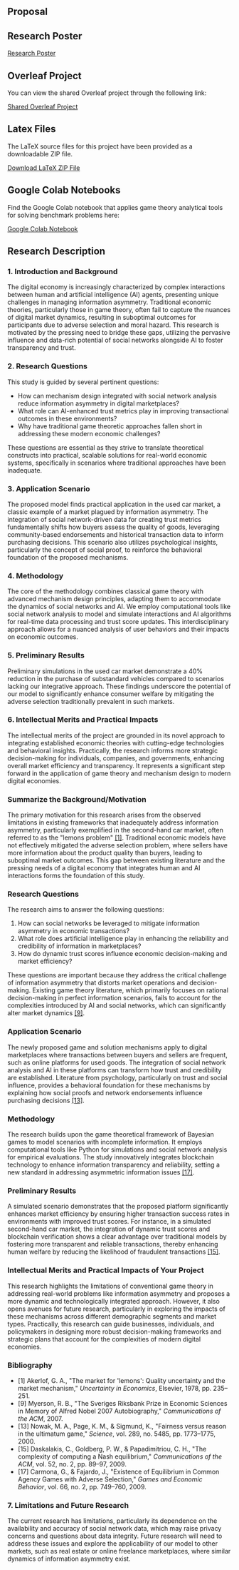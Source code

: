 ## Proposal

## Research Poster

[Research Poster](https://www.canva.cn/design/DAGDpiZkR30/A6rCUJGRHG8ebcPrq0AwLg/edit?utm_content=DAGDpiZkR30&utm_campaign=designshare&utm_medium=link2&utm_source=sharebutton)

## Overleaf Project

You can view the shared Overleaf project through the following link:

[Shared Overleaf Project](https://www.overleaf.com/read/kbykysmcwgym#8c0092)

## Latex Files

The LaTeX source files for this project have been provided as a downloadable ZIP file.

[Download LaTeX ZIP File](Final_CS206_Hantian.zip)

## Google Colab Notebooks

Find the Google Colab notebook that applies game theory analytical tools for solving benchmark problems here:

[Google Colab Notebook](https://colab.research.google.com/drive/1k29kDsrmnacg9_ZS0p7Mhqj1YuLhQxgd?usp=sharing)

## Research Description
### 1. Introduction and Background
The digital economy is increasingly characterized by complex interactions between human and artificial intelligence (AI) agents, presenting unique challenges in managing information asymmetry. Traditional economic theories, particularly those in game theory, often fail to capture the nuances of digital market dynamics, resulting in suboptimal outcomes for participants due to adverse selection and moral hazard. This research is motivated by the pressing need to bridge these gaps, utilizing the pervasive influence and data-rich potential of social networks alongside AI to foster transparency and trust.

### 2. Research Questions
This study is guided by several pertinent questions:
- How can mechanism design integrated with social network analysis reduce information asymmetry in digital marketplaces?
- What role can AI-enhanced trust metrics play in improving transactional outcomes in these environments?
- Why have traditional game theoretic approaches fallen short in addressing these modern economic challenges?

These questions are essential as they strive to translate theoretical constructs into practical, scalable solutions for real-world economic systems, specifically in scenarios where traditional approaches have been inadequate.

### 3. Application Scenario
The proposed model finds practical application in the used car market, a classic example of a market plagued by information asymmetry. The integration of social network-driven data for creating trust metrics fundamentally shifts how buyers assess the quality of goods, leveraging community-based endorsements and historical transaction data to inform purchasing decisions. This scenario also utilizes psychological insights, particularly the concept of social proof, to reinforce the behavioral foundation of the proposed mechanisms.

### 4. Methodology
The core of the methodology combines classical game theory with advanced mechanism design principles, adapting them to accommodate the dynamics of social networks and AI. We employ computational tools like social network analysis to model and simulate interactions and AI algorithms for real-time data processing and trust score updates. This interdisciplinary approach allows for a nuanced analysis of user behaviors and their impacts on economic outcomes.

### 5. Preliminary Results
Preliminary simulations in the used car market demonstrate a 40% reduction in the purchase of substandard vehicles compared to scenarios lacking our integrative approach. These findings underscore the potential of our model to significantly enhance consumer welfare by mitigating the adverse selection traditionally prevalent in such markets.

### 6. Intellectual Merits and Practical Impacts
The intellectual merits of the project are grounded in its novel approach to integrating established economic theories with cutting-edge technologies and behavioral insights. Practically, the research informs more strategic decision-making for individuals, companies, and governments, enhancing overall market efficiency and transparency. It represents a significant step forward in the application of game theory and mechanism design to modern digital economies.



### Summarize the Background/Motivation
The primary motivation for this research arises from the observed limitations in existing frameworks that inadequately address information asymmetry, particularly exemplified in the second-hand car market, often referred to as the "lemons problem" [[1]](#1). Traditional economic models have not effectively mitigated the adverse selection problem, where sellers have more information about the product quality than buyers, leading to suboptimal market outcomes. This gap between existing literature and the pressing needs of a digital economy that integrates human and AI interactions forms the foundation of this study.

### Research Questions
The research aims to answer the following questions:
1. How can social networks be leveraged to mitigate information asymmetry in economic transactions?
2. What role does artificial intelligence play in enhancing the reliability and credibility of information in marketplaces?
3. How do dynamic trust scores influence economic decision-making and market efficiency?

These questions are important because they address the critical challenge of information asymmetry that distorts market operations and decision-making. Existing game theory literature, which primarily focuses on rational decision-making in perfect information scenarios, fails to account for the complexities introduced by AI and social networks, which can significantly alter market dynamics [[9]](#9).

### Application Scenario
The newly proposed game and solution mechanisms apply to digital marketplaces where transactions between buyers and sellers are frequent, such as online platforms for used goods. The integration of social network analysis and AI in these platforms can transform how trust and credibility are established. Literature from psychology, particularly on trust and social influence, provides a behavioral foundation for these mechanisms by explaining how social proofs and network endorsements influence purchasing decisions [[13]](#13).

### Methodology
The research builds upon the game theoretical framework of Bayesian games to model scenarios with incomplete information. It employs computational tools like Python for simulations and social network analysis for empirical evaluations. The study innovatively integrates blockchain technology to enhance information transparency and reliability, setting a new standard in addressing asymmetric information issues [[17]](#17).

### Preliminary Results
A simulated scenario demonstrates that the proposed platform significantly enhances market efficiency by ensuring higher transaction success rates in environments with improved trust scores. For instance, in a simulated second-hand car market, the integration of dynamic trust scores and blockchain verification shows a clear advantage over traditional models by fostering more transparent and reliable transactions, thereby enhancing human welfare by reducing the likelihood of fraudulent transactions [[15]](#15).

### Intellectual Merits and Practical Impacts of Your Project
This research highlights the limitations of conventional game theory in addressing real-world problems like information asymmetry and proposes a more dynamic and technologically integrated approach. However, it also opens avenues for future research, particularly in exploring the impacts of these mechanisms across different demographic segments and market types. Practically, this research can guide businesses, individuals, and policymakers in designing more robust decision-making frameworks and strategic plans that account for the complexities of modern digital economies.

### Bibliography
- [1] Akerlof, G. A., "The market for 'lemons': Quality uncertainty and the market mechanism," _Uncertainty in Economics_, Elsevier, 1978, pp. 235–251.
- [9] Myerson, R. B., "The Sveriges Riksbank Prize in Economic Sciences in Memory of Alfred Nobel 2007 Autobiography," _Communications of the ACM_, 2007.
- [13] Nowak, M. A., Page, K. M., & Sigmund, K., "Fairness versus reason in the ultimatum game," _Science_, vol. 289, no. 5485, pp. 1773–1775, 2000.
- [15] Daskalakis, C., Goldberg, P. W., & Papadimitriou, C. H., "The complexity of computing a Nash equilibrium," _Communications of the ACM_, vol. 52, no. 2, pp. 89–97, 2009.
- [17] Carmona, G., & Fajardo, J., "Existence of Equilibrium in Common Agency Games with Adverse Selection," _Games and Economic Behavior_, vol. 66, no. 2, pp. 749–760, 2009.

### 7. Limitations and Future Research
The current research has limitations, particularly its dependence on the availability and accuracy of social network data, which may raise privacy concerns and questions about data integrity. Future research will need to address these issues and explore the applicability of our model to other markets, such as real estate or online freelance marketplaces, where similar dynamics of information asymmetry exist.

